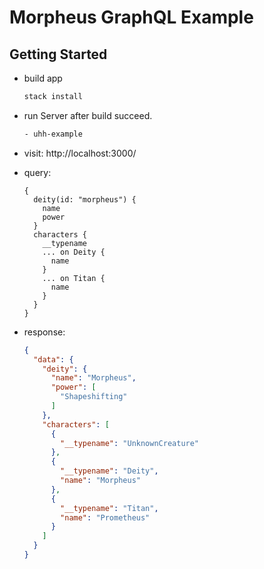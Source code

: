 # Morpheus GraphQL Example

## Getting Started

- build app

  ```sh
  stack install 
  ```

- run Server after build succeed.

  ```sh
  - uhh-example
  ```

- visit: http://localhost:3000/

- query:

  ```gql
  {
    deity(id: "morpheus") {
      name
      power
    }
    characters {
      __typename
      ... on Deity {
        name
      }
      ... on Titan {
        name
      }
    }
  }
  ```

- response:

  ```json
  {
    "data": {
      "deity": {
        "name": "Morpheus",
        "power": [
          "Shapeshifting"
        ]
      },
      "characters": [
        {
          "__typename": "UnknownCreature"
        },
        {
          "__typename": "Deity",
          "name": "Morpheus"
        },
        {
          "__typename": "Titan",
          "name": "Prometheus"
        }
      ]
    }
  }
  ```
